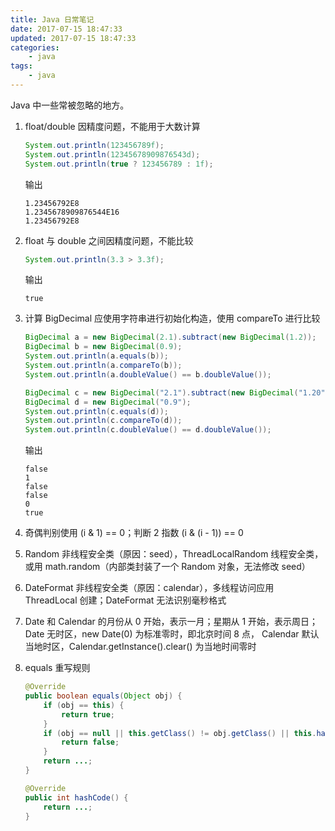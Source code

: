 ```yaml
---
title: Java 日常笔记
date: 2017-07-15 18:47:33
updated: 2017-07-15 18:47:33
categories:
    - java
tags:
    - java
---
```

Java 中一些常被忽略的地方。
<!-- more -->

1. float/double 因精度问题，不能用于大数计算
    ```java
    System.out.println(123456789f); 
    System.out.println(12345678909876543d);
    System.out.println(true ? 123456789 : 1f);
    ```
    输出
    ```console
    1.23456792E8
    1.2345678909876544E16
    1.23456792E8
    ```

1. float 与 double 之间因精度问题，不能比较
    ```java
    System.out.println(3.3 > 3.3f);
    ```
    输出
    ```console
    true
    ```

1. 计算 BigDecimal 应使用字符串进行初始化构造，使用 compareTo 进行比较
    ```java
    BigDecimal a = new BigDecimal(2.1).subtract(new BigDecimal(1.2));
    BigDecimal b = new BigDecimal(0.9);
    System.out.println(a.equals(b));
    System.out.println(a.compareTo(b));
    System.out.println(a.doubleValue() == b.doubleValue());

    BigDecimal c = new BigDecimal("2.1").subtract(new BigDecimal("1.20"));
    BigDecimal d = new BigDecimal("0.9");
    System.out.println(c.equals(d));
    System.out.println(c.compareTo(d));
    System.out.println(c.doubleValue() == d.doubleValue());
    ```
    输出
    ```console
    false
    1
    false
    false
    0
    true
    ```

1. 奇偶判别使用 (i & 1) == 0；判断 2 指数 (i & (i - 1)) == 0

1. Random 非线程安全类（原因：seed），ThreadLocalRandom 线程安全类，或用 math.random（内部类封装了一个 Random 对象，无法修改 seed）

1. DateFormat 非线程安全类（原因：calendar），多线程访问应用 ThreadLocal 创建；DateFormat 无法识别毫秒格式

1. Date 和 Calendar 的月份从 0 开始，表示一月；星期从 1 开始，表示周日；Date 无时区，new Date(0) 为标准零时，即北京时间 8 点， Calendar 默认当地时区，Calendar.getInstance().clear() 为当地时间零时

1. equals 重写规则
    ```java
    @Override
    public boolean equals(Object obj) {
        if (obj == this) {
            return true;
        }
        if (obj == null || this.getClass() != obj.getClass() || this.hashCode() != obj.hashCode()) {
            return false;
        }
        return ...;
    }

    @Override
    public int hashCode() {
        return ...;
    }
    ```
